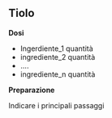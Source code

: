## Tiolo

**Dosi**

- Ingerdiente_1 quantità
- ingrediente_2 quantità
- ....
- ingrediente_n quantità

**Preparazione**

Indicare i principali passaggi 